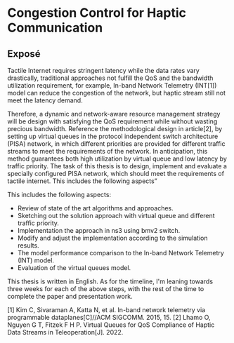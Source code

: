 # Congestion Control for Haptic Communication


## Exposé

Tactile Internet requires stringent latency while the data rates vary drastically, 
traditional approaches not fulfill the QoS and the bandwidth utilization requirement, 
for example, In-band Network Telemetry (INT[1]) model can reduce the congestion of the network, 
but haptic stream still not meet the latency demand.

Therefore, a dynamic and network-aware resource management strategy will be design with satisfying the QoS requirement while without wasting precious bandwidth. 
Reference the methodological design in article[2], 
by setting up virtual queues in the protocol independent switch architecture (PISA) network, 
in which different priorities are provided for different traffic streams to meet the requirements of the network. 
In anticipation, this method guarantees both high utilization by virtual queue and low latency by traffic priority.
The task of this thesis is to design, implement and evaluate a specially configured PISA network, 
which should meet the requirements of tactile internet. This includes the following aspects”


This includes the following aspects:

* Review of state of the art algorithms and approaches.
* Sketching out the solution approach with virtual queue and different traffic priority.
* Implementation the approach in ns3 using bmv2 switch.
* Modify and adjust the implementation according to the simulation results.
* The model performance comparison to the In-band Network Telemetry (INT) model.
* Evaluation of the virtual queues model.

This thesis is written in English. 
As for the timeline, I'm leaning towards three weeks for each of the above steps, 
with the rest of the time to complete the paper and presentation work.


[1] Kim C, Sivaraman A, Katta N, et al. In-band network telemetry via programmable dataplanes[C]//ACM SIGCOMM. 2015, 15.
[2] Lhamo O, Nguyen G T, Fitzek F H P. Virtual Queues for QoS Compliance of Haptic Data Streams in Teleoperation[J]. 2022.



